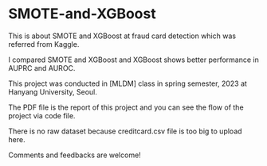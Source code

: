# SMOTE-and-XGBoost

This is about SMOTE and XGBoost at fraud card detection which was referred from Kaggle. 

I compared SMOTE and XGBoost and XGBoost shows better performance in AUPRC and AUROC.

This project was conducted in [MLDM] class in spring semester, 2023 at Hanyang University, Seoul.

The PDF file is the report of this project and you can see the flow of the project via code file.

There is no raw dataset because creditcard.csv file is too big to upload here. 

Comments and feedbacks are welcome!
